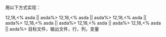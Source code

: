 用以下方式实现：

12,18,<% asda || asda%>
12,18,<% asda || asda%>
12,18,<% asda || asda%>
12,18,<% asda || asda%>
12,18,<% asda || asda%>
12,18,<% asda || asda%>
目标文件，输出文件，行，列，变量